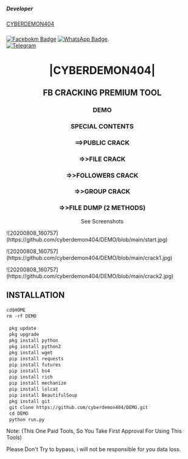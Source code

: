 ##### Developer 
[CYBERDEMON404]()
#####

[![Facebokm Badge](https://img.shields.io/-aang.qwerty69-blue?style=flat&logo=Facebook&logoColor=white&link=https://www.facebook.com/100088542397815/posts/pfbid02tCKxXPZzvcXvUa28Q4NEMTxoN7Woesefq7UxENu21iLCR6nNHhLekemELSKUTfSUl/?app=fbl/)](https://www.facebook.com/100088542397815/posts/pfbid02tCKxXPZzvcXvUa28Q4NEMTxoN7Woesefq7UxENu21iLCR6nNHhLekemELSKUTfSUl/?app=fbl)  [![WhatsApp Badge](https://img.shields.io/badge/-2348178406817-green?style=flat&logo=WhatsApp&logoColor=white&link=https://wa.me/2348178406817/)](https://wa.me/2348178406817/). <br>[![Telegram](https://img.shields.io/badge/Telegram-cyberdemon404-dimgray?style=flat-square&logo=github)](https://github.com/cyberdemon404)<br>


<h1 align="center"> |CYBERDEMON404|</h1>

<h2 align="center"> FB CRACKING PREMIUM TOOL </h2>

<h3 align="center"> DEMO </h3>

<h3 align="center"> SPECIAL CONTENTS </h3>
<h3 align="center"> ==>PUBLIC CRACK </h3>
<h3 align="center"> =>>FILE CRACK </h3>
<h3 align="center"> =>>FOLLOWERS CRACK </h3>
<h3 align="center"> =>>GROUP CRACK </h3>
<h3 align="center"> =>>FILE DUMP (2 METHODS) </h3>

<p align="center">
      See Screenshots 
</p>
![20200808_160757](https://github.com/cyberdemon404/DEMO/blob/main/start.jpg)

</p>
![20200808_160757](https://github.com/cyberdemon404/DEMO/blob/main/crack1.jpg)

</p>
![20200808_160757](https://github.com/cyberdemon404/DEMO/blob/main/crack2.jpg)

## <b>INSTALLATION</b>

```
cd$HOME
rm -rf DEMO

 pkg update
 pkg upgrade
 pkg install python
 pkg install python2
 pkg install wget
 pip install requests
 pip install futures
 pip install bs4
 pip install rich
 pip install mechanize
 pip install lolcat
 pip install BeautifulSoup
 pkg install git
 git clone https://github.com/cyberdemon404/DEMO.git
 cd DEMO
 python run.py

```

Note: (This One Paid Tools, So You Take First Approval For Using This Tools)

Please Don't Try to bypass, i will not be responsible for you data loss.


